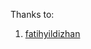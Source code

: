 Thanks to:

1. [fatihyildizhan](https://stackoverflow.com/questions/1560081/how-can-i-create-a-uicolor-from-a-hex-string)
